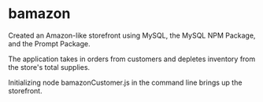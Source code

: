 # bamazon
Created an Amazon-like storefront using MySQL, the MySQL NPM Package, and the Prompt Package.

The application takes in orders from customers and depletes inventory from the store's total supplies.

Initializing node bamazonCustomer.js in the command line brings up the storefront. 
